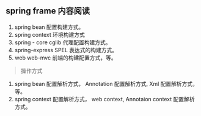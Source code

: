 ## spring frame 内容阅读

1. spring bean 配置构建方式。
2. spring context 环境构建方式
3. spring - core cglib 代理配置构建方式。
4. spring-express SPEL 表达式的构建方式。
5. web web-mvc 前端的构建配置方式，等。

> 操作方式

1. spring bean 配置解析方式， Annotation 配置解析方式, Xml 配置解析方式， 等。
2. spring context 配置解析方式， web context, Annotaion context 配置解析方式。